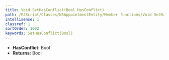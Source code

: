 ```yaml
---
title: Void SetHasConflict(Bool HasConflict)
path: /EJScript/Classes/NSAppointmentEntity/Member functions/Void SetHasConflict(Bool p_0)
intellisense: 1
classref: 1
sortOrder: 1002
keywords: SetHasConflict(Bool)
---
```



* **HasConflict:** Bool
* **Returns:** Bool


